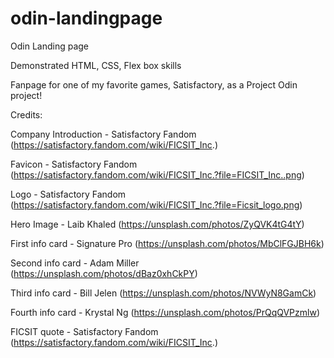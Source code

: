 # odin-landingpage

Odin Landing page

Demonstrated HTML, CSS, Flex box skills

Fanpage for one of my favorite games, Satisfactory, as a Project Odin project!


Credits:

Company Introduction - Satisfactory Fandom (https://satisfactory.fandom.com/wiki/FICSIT_Inc.)

Favicon - Satisfactory Fandom (https://satisfactory.fandom.com/wiki/FICSIT_Inc.?file=FICSIT_Inc..png)

Logo - Satisfactory Fandom (https://satisfactory.fandom.com/wiki/FICSIT_Inc.?file=Ficsit_logo.png)

Hero Image - Laib Khaled (https://unsplash.com/photos/ZyQVK4tG4tY)

First info card - Signature Pro (https://unsplash.com/photos/MbClFGJBH6k)

Second info card - Adam Miller (https://unsplash.com/photos/dBaz0xhCkPY)

Third info card - Bill Jelen (https://unsplash.com/photos/NVWyN8GamCk)

Fourth info card - Krystal Ng (https://unsplash.com/photos/PrQqQVPzmlw)

FICSIT quote - Satisfactory Fandom (https://satisfactory.fandom.com/wiki/FICSIT_Inc.)